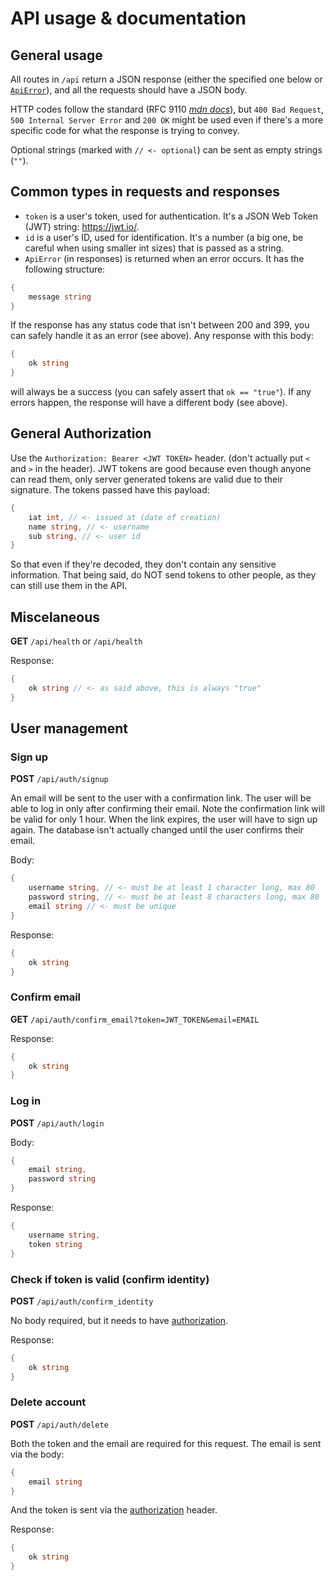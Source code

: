 # API usage & documentation

## General usage

All routes in `/api` return a JSON response (either the specified one below or [`ApiError`](#common-types-in-requests-and-responses)), and all the requests should have a JSON body.

HTTP codes follow the standard (RFC 9110 _[mdn docs](https://developer.mozilla.org/en-US/docs/Web/HTTP/Status)_), but `400 Bad Request`, `500 Internal Server Error` and `200 OK` might be used even if there's a more specific code for what the response is trying to convey.

Optional strings (marked with `// <- optional`) can be sent as empty strings (`""`).

## Common types in requests and responses

- `token` is a user's token, used for authentication. It's a JSON Web Token (JWT) string: https://jwt.io/.
- `id` is a user's ID, used for identification. It's a number (a big one, be careful when using smaller int sizes) that is passed as a string.
- `ApiError` (in responses) is returned when an error occurs. It has the following structure:

```go
{
    message string
}
```

If the response has any status code that isn't between 200 and 399, you can safely handle it as an error (see above). Any response with this body:

```go
{
    ok string
}
```

will always be a success (you can safely assert that `ok == "true"`). If any errors happen, the response will have a different body (see above).

## General Authorization

Use the `Authorization: Bearer <JWT TOKEN>` header. (don't actually put `<` and `>` in the header). JWT tokens are good because even though anyone can read them, only server generated tokens are valid due to their signature. The tokens passed have this payload:

```go
{
    iat int, // <- issued at (date of creation)
    name string, // <- username
    sub string, // <- user id
}
```

So that even if they're decoded, they don't contain any sensitive information. That being said, do NOT send tokens to other people, as they can still use them in the API.

## Miscelaneous

**GET** `/api/health` or `/api/health`

Response:

```go
{
    ok string // <- as said above, this is always "true"
}
```

## User management

### Sign up

**POST** `/api/auth/signup`

An email will be sent to the user with a confirmation link. The user will be able to log in only after confirming their email.
Note the confirmation link will be valid for only 1 hour. When the link expires, the user will have to sign up again. The database isn't actually changed until the user confirms their email.

Body:

```go
{
    username string, // <- must be at least 1 character long, max 80
    password string, // <- must be at least 8 characters long, max 80
    email string // <- must be unique
}
```

Response:

```go
{
    ok string
}
```

### Confirm email

**GET** `/api/auth/confirm_email?token=JWT_TOKEN&email=EMAIL`

Response:

```go
{
    ok string
}
```

### Log in

**POST** `/api/auth/login`

Body:

```go
{
    email string,
    password string
}
```

Response:

```go
{
    username string,
    token string
}
```

### Check if token is valid (confirm identity)

**POST** `/api/auth/confirm_identity`

No body required, but it needs to have [authorization](#general-authorization).

Response:

```go
{
    ok string
}
```

### Delete account

**POST** `/api/auth/delete`

Both the token and the email are required for this request. The email is sent via the body:

```go
{
    email string
}
```

And the token is sent via the [authorization](#general-authorization) header.

Response:

```go
{
    ok string
}
```
